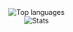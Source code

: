 <div align="center">
  <img src="https://github-readme-stats.vercel.app/api/top-langs/?username=Xibitol&layout=compact&langs_count=8" alt="Top languages"/>
  </br>
  <img src="https://github-readme-stats.vercel.app/api?username=Xibitol&count_private=true&show_icons=true" alt="Stats">
</div>
